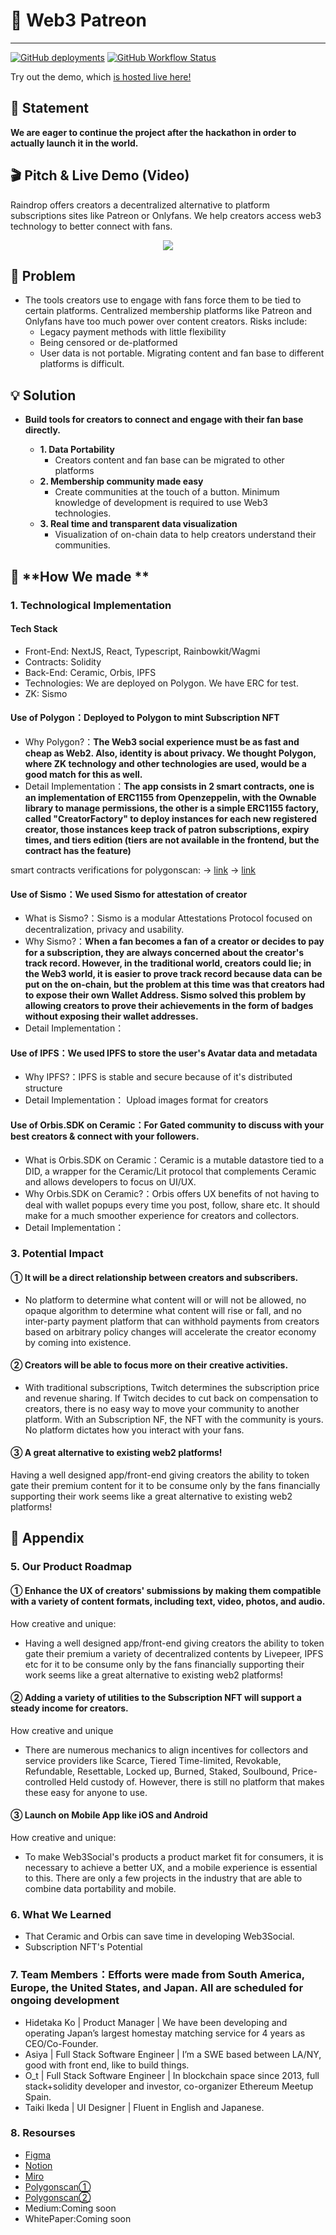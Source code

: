 # 🤝 **Web3 Patreon**

---

[![GitHub deployments](https://img.shields.io/github/deployments/Hackerthonweb3/Web3_Patreon/production?label=deployment&logo=vercel&style=flat-square&color=00a550&logoColor=00a550)](https://w3p.vercel.app)
[![GitHub Workflow Status](https://img.shields.io/github/workflow/status/Hackerthonweb3/Web3_Patreon/Build%20Pipeline?logo=github&style=flat-square&color=00a550&logoColor=00a550)](https://github.com/Hackerthonweb3/Web3_Patreon/actions/workflows/pipeline.yml)

Try out the demo, which [is hosted live here!](https://raindrop-gold.vercel.app/)

## 🚀 **Statement**

**We are eager to continue the project after the hackathon in order to actually launch it in the world.**


## 🎬 **Pitch & Live Demo (Video)**

Raindrop offers creators a decentralized alternative to platform subscriptions sites like Patreon or Onlyfans. We help creators access web3 technology to better connect with fans.

<p align='center'>
    <a href='https://www.youtube.com/embed/MgAR8_WMgeE'>
        <img src="https://www.youtube.com/watch?v=NflOaU6Kgss">
    </a>
</p>

## 💬 **Problem**

-   The tools creators use to engage with fans force them to be tied to certain platforms. Centralized membership platforms like Patreon and Onlyfans have too much power over content creators. Risks include:
    -   Legacy payment methods with little flexibility
    -   Being censored or de-platformed
    -   User data is not portable. Migrating content and fan base to different platforms is difficult.

## 💡 **Solution**

-   **Build tools for creators to connect and engage with their fan base directly.**

    -   **1. Data Portability**
        -   Creators content and fan base can be migrated to other platforms
    -   **2. Membership community made easy**
        -   Create communities at the touch of a button. Minimum knowledge of development is required to use Web3 technologies.
    -   **3. Real time and transparent data visualization**
        -   Visualization of on-chain data to help creators understand their communities.

## 🤔 **How We made **

### 1. Technological Implementation

#### Tech Stack

-   Front-End: NextJS, React, Typescript, Rainbowkit/Wagmi
-   Contracts: Solidity
-   Back-End: Ceramic, Orbis, IPFS
-   Technologies: We are deployed on Polygon. We have ERC for test.
-   ZK: Sismo

#### Use of Polygon：Deployed to Polygon to mint Subscription NFT

-   Why Polygon?：**The Web3 social experience must be as fast and cheap as Web2. Also, identity is about privacy. We thought Polygon, where ZK technology and other technologies are used, would be a good match for this as well.**
-   Detail Implementation：**The app consists in 2 smart contracts, one is an implementation of ERC1155 from Openzeppelin, with the Ownable library to manage permissions, the other is a simple ERC1155 factory, called "CreatorFactory" to deploy instances for each new registered creator, those instances keep track of patron subscriptions, expiry times, and tiers edition (tiers are not available in the frontend, but the contract has the feature)**

smart contracts verifications for polygonscan:
-> [link](https://mumbai.polygonscan.com/address/0x0bcb61720c92e4e573e573daef8dc295d30a3ffb#code)
-> [link](https://mumbai.polygonscan.com/address/0x5887d5a7f9722fb2508fe7e9c93ac05fdbbc64ba#code)

#### Use of Sismo：We used Sismo for attestation of creator

-   What is Sismo?：Sismo is a modular Attestations Protocol focused on decentralization, privacy and usability.
-   Why Sismo?：**When a fan becomes a fan of a creator or decides to pay for a subscription, they are always concerned about the creator's track record. However, in the traditional world, creators could lie; in the Web3 world, it is easier to prove track record because data can be put on the on-chain, but the problem at this time was that creators had to expose their own Wallet Address. Sismo solved this problem by allowing creators to prove their achievements in the form of badges without exposing their wallet addresses.**
-   Detail Implementation：

#### Use of IPFS：We used IPFS to store the user's Avatar data and metadata

-   Why IPFS?：IPFS is stable and secure because of it's distributed structure
-   Detail Implementation： Upload images format for creators



#### Use of Orbis.SDK on Ceramic：For Gated community to discuss with your best creators & connect with your followers.

-   What is Orbis.SDK on Ceramic：Ceramic is a mutable datastore tied to a DID, a wrapper for the Ceramic/Lit protocol that complements Ceramic and allows developers to focus on UI/UX.
-   Why Orbis.SDK on Ceramic?：Orbis offers UX benefits of not having to deal with wallet popups every time you post, follow, share etc. It should make for a much smoother experience for creators and collectors.
-   Detail Implementation：


### 3. Potential Impact

#### ① It will be a direct relationship between creators and subscribers.

-   No platform to determine what content will or will not be allowed, no opaque algorithm to determine what content will rise or fall, and no inter-party payment platform that can withhold payments from creators based on arbitrary policy changes will accelerate the creator economy by coming into existence.

#### ② Creators will be able to focus more on their creative activities.

-   With traditional subscriptions, Twitch determines the subscription price and revenue sharing. If Twitch decides to cut back on compensation to creators, there is no easy way to move your community to another platform. With an Subscription NF, the NFT with the community is yours. No platform dictates how you interact with your fans.

#### ③ A great alternative to existing web2 platforms!

Having a well designed app/front-end giving creators the ability to token gate their premium content for it to be consume only by the fans financially supporting their work seems like a great alternative to existing web2 platforms!



## 📓 **Appendix**

### 5. Our Product Roadmap

#### ① Enhance the UX of creators' submissions by making them compatible with a variety of content formats, including text, video, photos, and audio.

How creative and unique:

-   Having a well designed app/front-end giving creators the ability to token gate their premium a variety of decentralized contents by Livepeer, IPFS etc for it to be consume only by the fans financially supporting their work seems like a great alternative to existing web2 platforms!

#### ② Adding a variety of utilities to the Subscription NFT will support a steady income for creators.

How creative and unique

-   There are numerous mechanics to align incentives for collectors and service providers like Scarce, Tiered Time-limited, Revokable, Refundable, Resettable, Locked up, Burned, Staked, Soulbound, Price-controlled Held custody of. However, there is still no platform that makes these easy for anyone to use.

#### ③ Launch on Mobile App like iOS and Android

How creative and unique:

-   To make Web3Social's products a product market fit for consumers, it is necessary to achieve a better UX, and a mobile experience is essential to this. There are only a few projects in the industry that are able to combine data portability and mobile.

### 6. What We Learned

-   That Ceramic and Orbis can save time in developing Web3Social.
-   Subscription NFT's Potential

### 7. Team Members：Efforts were made from South America, Europe, the United States, and Japan. All are scheduled for ongoing development

-   Hidetaka Ko | Product Manager | We have been developing and operating Japan’s largest homestay matching service for 4 years as CEO/Co-Founder.
-   Asiya | Full Stack Software Engineer | I’m a SWE based between LA/NY, good with front end, like to build things.
-   O_t | Full Stack Software Engineer | In blockchain space since 2013, full stack+solidity developer and investor, co-organizer Ethereum Meetup Spain.
-   Taiki Ikeda | UI Designer | Fluent in English and Japanese.

### 8. Resourses

-   [Figma](https://www.figma.com/file/YJ8RSB0YWbRDTGxbsXVwdj/map?node-id=40%3A2)
-   [Notion](https://miro.com/app/board/uXjVOhnqrMI=/?share_link_id=453224520787)
-   [Miro](https://miro.com/app/board/uXjVOhnqrMI=/)
-   [Polygonscan①](https://mumbai.polygonscan.com/address/0x0bcb61720c92e4e573e573daef8dc295d30a3ffb#code)
-   [Polygonscan②](https://mumbai.polygonscan.com/address/0x5887d5a7f9722fb2508fe7e9c93ac05fdbbc64ba#code)
-   Medium:Coming soon
-   WhitePaper:Coming soon
